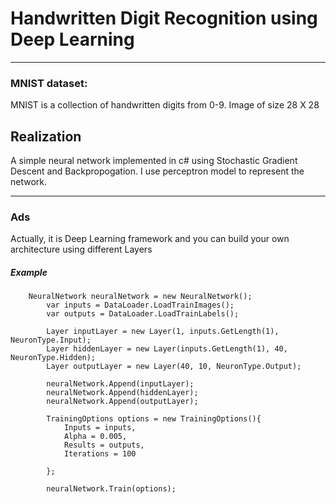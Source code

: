# Handwritten Digit Recognition using Deep Learning

---

### MNIST dataset:

MNIST is a collection of handwritten digits from 0-9. Image of size 28 X 28

## Realization

A simple neural network implemented in c# using Stochastic Gradient Descent and Backpropogation. I use perceptron model to represent the network.

---

### Ads

Actually, it is Deep Learning framework and you can build your own architecture using different Layers

##### Example

        NeuralNetwork neuralNetwork = new NeuralNetwork();
            var inputs = DataLoader.LoadTrainImages();
            var outputs = DataLoader.LoadTrainLabels();

            Layer inputLayer = new Layer(1, inputs.GetLength(1), NeuronType.Input);
            Layer hiddenLayer = new Layer(inputs.GetLength(1), 40, NeuronType.Hidden);
            Layer outputLayer = new Layer(40, 10, NeuronType.Output);

            neuralNetwork.Append(inputLayer);
            neuralNetwork.Append(hiddenLayer);
            neuralNetwork.Append(outputLayer);

            TrainingOptions options = new TrainingOptions(){
                Inputs = inputs,
                Alpha = 0.005,
                Results = outputs,
                Iterations = 100

            };

            neuralNetwork.Train(options);
